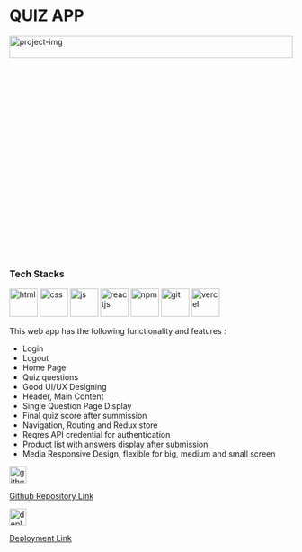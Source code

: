 <div>
      <div>
        <div>
            <h1>
                QUIZ APP
            </h1>
        </div>
        <div>
            <img width="100%" height="10%" src="https://erjyotigoswami9.github.io/assets/quizImage-6AGZQ4rz.png" alt="project-img"/>
        </div>
        <div>
            <h3>
              Tech Stacks
            </h3>
            <div>
                <img width="50" height="50" src="https://img.icons8.com/?size=48&id=v8RpPQUwv0N8&format=png" alt="html" />
                <img width="50" height="50" src="https://img.icons8.com/?size=48&id=21278&format=png" alt="css" />
                <img width="50" height="50" src="https://img.icons8.com/?size=48&id=108784&format=png" alt="js" />
                <img width="50" height="50" src="https://img.icons8.com/?size=48&id=123603&format=png" alt="reactjs" />
                <img width="50" height="50" src="https://img.icons8.com/?size=48&id=24895&format=png" alt="npm" />
                <img width="50" height="50" src="https://cdn-icons-png.flaticon.com/128/733/733553.png" alt="git"/>
                <img width="50" height="50" src="https://cdn-icons-png.flaticon.com/128/17468/17468924.png" alt="vercel" />
            </div>
            <p>
                This web app has the following functionality and features :
                <ul>
                    <li>Login</li>
                    <li>Logout</li>
                    <li>Home Page</li>
                    <li>Quiz questions</li>
                    <li>Good UI/UX Designing</li>
                    <li>Header, Main Content</li>
                    <li>Single Question Page Display</li>
                    <li>Final quiz score after summission</li>
                    <li>Navigation, Routing and Redux store</li>
                    <li>Reqres API credential for authentication</li>
                    <li>Product list with answers display after submission</li>
                    <li>Media Responsive Design, flexible for big, medium and small screen</li>
                </ul>
            </p>
        </div>
        <div>
            <a href="https://github.com/erjyotigoswami9/quiz_app" target="_blank">
            <div>
              <img width="30" height="30" src="https://cdn-icons-png.flaticon.com/128/733/733553.png" alt="githubRepoLink"/>
              <p>Github Repository Link</p>
            </div>
            </a>
            <a href="https://quiz-app-ten-drab.vercel.app/" target="_blank">
            <div>
                <img width="30" height="30" src="https://cdn-icons-png.flaticon.com/128/17468/17468924.png" alt="deployedLink" />
                <p>Deployment Link</p>
            </div>
            </a>
        </div>
      </div>
    </div>
